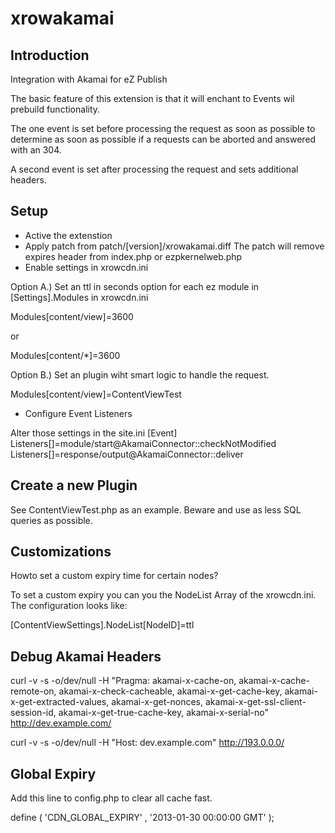 # xrowakamai #

## Introduction ##

Integration with Akamai for eZ Publish

The basic feature of this extension is that it will enchant to Events wil prebuild functionality.

The one event is set before processing the request as soon as possible to determine as soon as possible if a requests can be aborted and answered with an 304.

A second event is set after processing the request and sets additional headers.

## Setup ##

* Active the extenstion
* Apply patch from patch/[version]/xrowakamai.diff The patch will remove expires header from index.php or ezpkernelweb.php
* Enable settings in xrowcdn.ini

Option A.) 
Set an ttl in seconds option for each ez module in [Settings].Modules in xrowcdn.ini

Modules[content/view]=3600

or

Modules[content/*]=3600

Option B.) 
Set an plugin wiht smart logic to handle the request.

Modules[content/view]=ContentViewTest

* Configure Event Listeners

Alter those settings in the site.ini
[Event]
Listeners[]=module/start@AkamaiConnector::checkNotModified
Listeners[]=response/output@AkamaiConnector::deliver

## Create a new Plugin ##

See ContentViewTest.php as an example. Beware and use as less SQL queries as possible.

## Customizations ##

Howto set a custom expiry time for certain nodes?

To set a custom expiry you can you the NodeList Array of the xrowcdn.ini.  The configuration looks like:

[ContentViewSettings].NodeList[NodeID]=ttl
 

## Debug Akamai Headers ##

curl -v -s -o/dev/null -H "Pragma: akamai-x-cache-on, akamai-x-cache-remote-on, akamai-x-check-cacheable, akamai-x-get-cache-key, akamai-x-get-extracted-values, akamai-x-get-nonces, akamai-x-get-ssl-client-session-id, akamai-x-get-true-cache-key, akamai-x-serial-no" http://dev.example.com/

curl -v -s -o/dev/null -H "Host: dev.example.com" http://193.0.0.0/

## Global Expiry ##

Add this line to config.php to clear all cache fast.

define ( 'CDN_GLOBAL_EXPIRY' , '2013-01-30 00:00:00 GMT' );
